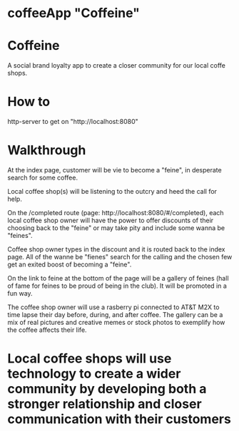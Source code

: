 # coffeeApp "Coffeine"


# Coffeine

A social brand loyalty app to create a closer community for our local coffe shops.

# How to

http-server to get on "http://localhost:8080"

# Walkthrough

At the index page, customer will be vie to become a "feine", in desperate search for some coffee.

Local coffee shop(s) will be listening to the outcry and heed the call for help.

On the /completed route (page: http://localhost:8080/#/completed), each local coffee shop owner will have the power to offer discounts of their choosing back to the "feine" or may take pity and include some wanna be "feines".  

Coffee shop owner types in the discount and it is routed back to the index page. All of the wanne be "fienes" search for the calling and the chosen few get an exited boost of becoming a "feine".

On the link to feine at the bottom of the page will be a gallery of feines (hall of fame for feines to be proud of being in the club).  It will be promoted in a fun way.  

The coffee shop owner will use a rasberry pi connected to AT&T M2X to time lapse their day before, during, and after coffee.  The gallery can be a mix of real pictures and creative memes or stock photos to exemplify how the coffee affects their life.


# Local coffee shops will use technology to create a wider community by developing both a stronger relationship and closer communication with their customers


